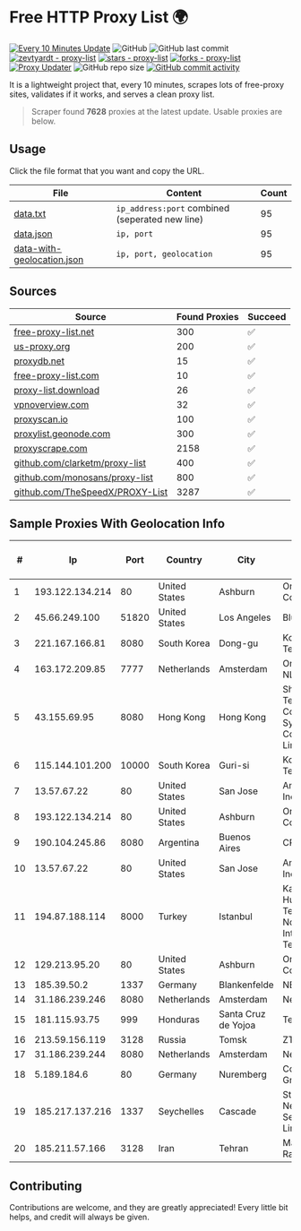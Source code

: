 
# Free HTTP Proxy List 🌍

[![Every 10 Minutes Update](https://github.com/mertguvencli/http-proxy-list/actions/workflows/main.yml/badge.svg?branch=main)](https://github.com/mertguvencli/http-proxy-list/actions/workflows/main.yml)
![GitHub](https://img.shields.io/github/license/mertguvencli/http-proxy-list)
![GitHub last commit](https://img.shields.io/github/last-commit/mertguvencli/http-proxy-list)
[![zevtyardt - proxy-list](https://img.shields.io/static/v1?label=zevtyardt&message=proxy-list&color=blue&logo=github)](https://github.com/zevtyardt/proxy-list "Go to GitHub repo")
[![stars - proxy-list](https://img.shields.io/github/stars/zevtyardt/proxy-list?style=social)](https://github.com/zevtyardt/proxy-list)
[![forks - proxy-list](https://img.shields.io/github/forks/zevtyardt/proxy-list?style=social)](https://github.com/zevtyardt/proxy-list)
[![Proxy Updater](https://github.com/zevtyardt/proxy-list/workflows/Proxy%20Updater/badge.svg)](https://github.com/zevtyardt/proxy-list/actions?query=workflow:"Proxy+Updater")
![GitHub repo size](https://img.shields.io/github/repo-size/zevtyardt/proxy-list)
[![GitHub commit activity](https://img.shields.io/github/commit-activity/m/zevtyardt/proxy-list?logo=commits)](https://github.com/zevtyardt/proxy-list/commits/main)

It is a lightweight project that, every 10 minutes, scrapes lots of free-proxy sites, validates if it works, and serves a clean proxy list.

> Scraper found **7628** proxies at the latest update. Usable proxies are below.

## Usage

Click the file format that you want and copy the URL.

|File|Content|Count|
|----|-------|-----|
|[data.txt](https://raw.githubusercontent.com/mertguvencli/http-proxy-list/main/proxy-list/data.txt)|`ip_address:port` combined (seperated new line)|95|
|[data.json](https://raw.githubusercontent.com/mertguvencli/http-proxy-list/main/proxy-list/data.json)|`ip, port`|95|
|[data-with-geolocation.json](https://raw.githubusercontent.com/mertguvencli/http-proxy-list/main/proxy-list/data-with-geolocation.json)|`ip, port, geolocation`|95|

## Sources

|Source|Found Proxies|Succeed|
|------|-------------|-------|
|[free-proxy-list.net](https://free-proxy-list.net)|300|✅|
|[us-proxy.org](https://www.us-proxy.org)|200|✅|
|[proxydb.net](http://proxydb.net)|15|✅|
|[free-proxy-list.com](https://free-proxy-list.com/?page=&port=&type%5B%5D=http&type%5B%5D=https&up_time=0&search=Search)|10|✅|
|[proxy-list.download](https://www.proxy-list.download/HTTP)|26|✅|
|[vpnoverview.com](https://vpnoverview.com/privacy/anonymous-browsing/free-proxy-servers)|32|✅|
|[proxyscan.io](https://www.proxyscan.io)|100|✅|
|[proxylist.geonode.com](https://proxylist.geonode.com/api/proxy-list?limit=300&page=1&sort_by=lastChecked&sort_type=desc&protocols=http,https)|300|✅|
|[proxyscrape.com](https://api.proxyscrape.com/v2/?request=displayproxies&protocol=http&timeout=10000&country=all&ssl=all&anonymity=all)|2158|✅|
|[github.com/clarketm/proxy-list](https://raw.githubusercontent.com/clarketm/proxy-list/master/proxy-list-raw.txt)|400|✅|
|[github.com/monosans/proxy-list](https://raw.githubusercontent.com/monosans/proxy-list/main/proxies/http.txt)|800|✅|
|[github.com/TheSpeedX/PROXY-List](https://raw.githubusercontent.com/TheSpeedX/PROXY-List/master/http.txt)|3287|✅|


## Sample Proxies With Geolocation Info

|#|Ip|Port|Country|City|Internet Service Provider|
|-|--|----|-------|----|-------------------------|
|1|193.122.134.214|80|United States|Ashburn|Oracle Corporation|
|2|45.66.249.100|51820|United States|Los Angeles|BlueVPS OU|
|3|221.167.166.81|8080|South Korea|Dong-gu|Korea Telecom|
|4|163.172.209.85|7777|Netherlands|Amsterdam|Online SAS NL|
|5|43.155.69.95|8080|Hong Kong|Hong Kong|Shenzhen Tencent Computer Systems Company Limited|
|6|115.144.101.200|10000|South Korea|Guri-si|Korea Telecom|
|7|13.57.67.22|80|United States|San Jose|Amazon.com, Inc.|
|8|193.122.134.214|80|United States|Ashburn|Oracle Corporation|
|9|190.104.245.86|8080|Argentina|Buenos Aires|CPS|
|10|13.57.67.22|80|United States|San Jose|Amazon.com, Inc.|
|11|194.87.188.114|8000|Turkey|Istanbul|Kadir Huseyin Tezcan Nosspeed Internet Teknolojileri|
|12|129.213.95.20|80|United States|Ashburn|Oracle Corporation|
|13|185.39.50.2|1337|Germany|Blankenfelde|NETZNUTZ|
|14|31.186.239.246|8080|Netherlands|Amsterdam|NetSkope Inc|
|15|181.115.93.75|999|Honduras|Santa Cruz de Yojoa|Telgua|
|16|213.59.156.119|3128|Russia|Tomsk|ZT-TOMSK|
|17|31.186.239.244|8080|Netherlands|Amsterdam|NetSkope Inc|
|18|5.189.184.6|80|Germany|Nuremberg|Contabo GmbH|
|19|185.217.137.216|1337|Seychelles|Cascade|Stallion Network Services Limited|
|20|185.211.57.166|3128|Iran|Tehran|Mahdiar Rafiee|



## Contributing

Contributions are welcome, and they are greatly appreciated! Every
little bit helps, and credit will always be given.

